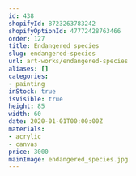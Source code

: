 ```yaml
---
id: 438
shopifyId: 8723263783242
shopifyOptionId: 47772428763466
order: 127
title: Endangered species
slug: endangered-species
url: art-works/endangered-species
aliases: []
categories:
- painting
inStock: true
isVisible: true
height: 85
width: 60
date: 2020-01-01T00:00:00Z
materials:
- acrylic
- canvas
price: 3000
mainImage: endangered_species.jpg
---
```

